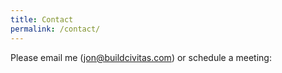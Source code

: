```yaml
---
title: Contact
permalink: /contact/
---
```


Please email me (<a class="u-email"
href="mailto:jon@buildcivitas.com">jon@buildcivitas.com</a>) or
schedule a meeting:
 
<!-- Google Calendar Appointment Scheduling begin -->
<link href="https://calendar.google.com/calendar/scheduling-button-script.css" rel="stylesheet">
<script src="https://calendar.google.com/calendar/scheduling-button-script.js" async></script>
<script>
(function() {
  var target = document.currentScript;
  window.addEventListener('load', function() {
    calendar.schedulingButton.load({
      url: 'https://calendar.google.com/calendar/appointments/schedules/AcZssZ2y0Vj4ZTVMGYe1pigrTkWfiTyyoQFgZp9IVUZb1Cltf0AXjVClcq7bhpjZJh04ydx5zxRt22sq?gv=true',
      color: '#039BE5',
      label: "Let's meet!",
      target,
    });
  });
})();
</script>
<!-- end Google Calendar Appointment Scheduling -->

